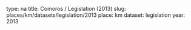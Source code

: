 type: na
title: Comoros / Legislation (2013)
slug: places/km/datasets/legislation/2013
place: km
dataset: legislation
year: 2013
